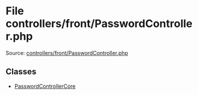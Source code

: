 File controllers/front/PasswordController.php
=========

Source: [controllers/front/PasswordController.php](https://github.com/PrestaShop/PrestaShop/blob/1.6.1.1/controllers/front/PasswordController.php)


Classes
-------

* [PasswordControllerCore](class.PasswordControllerCore.md)

